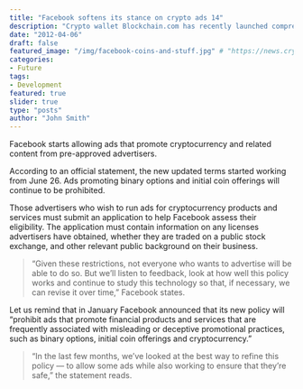 ```yaml
---
title: "Facebook softens its stance on crypto ads 14"
description: "Crypto wallet Blockchain.com has recently launched comprehensive institutional platform called Blockchain Principal Strategies (BPS)."
date: "2012-04-06"
draft: false
featured_image: "/img/facebook-coins-and-stuff.jpg" # "https://news.cryptos.com/wp-content/uploads/2018/03/United_States_Postal_Service_HQ-910x420.jpg"
categories:
- Future
tags:
- Development
featured: true
slider: true
type: "posts"
author: "John Smith"
---
```

Facebook starts allowing ads that promote cryptocurrency and related content from pre-approved advertisers.

According to an official statement, the new updated terms started working from June 26. Ads promoting binary options and initial coin offerings will continue to be prohibited.

<!--more-->
Those advertisers who wish to run ads for cryptocurrency products and services must submit an application to help Facebook assess their eligibility. The application must contain information on any licenses advertisers have obtained, whether they are traded on a public stock exchange, and other relevant public background on their business.

>“Given these restrictions, not everyone who wants to advertise will be able to do so. But we’ll listen to feedback, look at how well this policy works and continue to study this technology so that, if necessary, we can revise it over time,” Facebook states.

Let us remind that in January Facebook announced that its new policy will “prohibit ads that promote financial products and services that are frequently associated with misleading or deceptive promotional practices, such as binary options, initial coin offerings and cryptocurrency.”

>“In the last few months, we’ve looked at the best way to refine this policy — to allow some ads while also working to ensure that they’re safe,” the statement reads.
